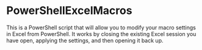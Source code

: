 # PowerShellExcelMacros

This is a PowerShell script that will allow you to modify your macro settings in Excel from PowerShell.  It works by closing the existing Excel session you have open, applying the settings, and then opening it back up. 

